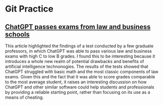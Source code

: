 # Git Practice

## [ChatGPT passes exams from law and business schools](https://www.cnn.com/2023/01/26/tech/chatgpt-passes-exams/index.html)
This article highlighted the findings of a test conducted by a few graduate professors, in which ChatGPT was able to pass various law and business exams with high C to low B grades. I found this to be interesting because it introduces a whole new realm of potential drawbacks and benefits of artificial intelligence technonogies. The results of the tests showed that ChatGPT struggled with basic math and the most classic components of law exams. Given this and the fact that it was able to score grades comparable to the most average student, it raises an interesting discussion on how ChatGPT and other similar software could help students and professionals by providing a reliable starting point, rather than focusing on its use as a means of cheating. 
